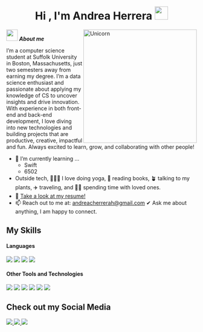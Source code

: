 <h1 align="center"><b>Hi , I'm Andrea Herrera </b><img src="https://media.giphy.com/media/hvRJCLFzcasrR4ia7z/giphy.gif" width="35"></h1>
<!--  -->
<img align="right" width=300px alt="Unicorn" src="https://c.tenor.com/GN73MKBawZYAAAAi/busy-cute.gif" />

<img src="https://media.giphy.com/media/ObNTw8Uzwy6KQ/giphy.gif" width="30px">&nbsp;***About me***

I’m a computer science student at Suffolk University in Boston, Massachusetts, just two semesters away from earning my degree. I’m a data science enthusiast and passionate about applying my knowledge of CS to uncover insights and drive innovation. With experience in both front-end and back-end development, I love diving into new technologies and building projects that are productive, creative, impactful and fun. Always excited to learn, grow, and collaborating with other people!
- 🌱 I’m currently learning ...
  - Swift
  - 6502
- Outside tech, 🧘🏻‍♀️ I love doing yoga, 📖 reading books, 🪴 talking to my plants, ✈️ traveling, and 👯‍♀️ spending time with loved ones.
- 📝 [Take a look at my resume!](https://docs.google.com/document/d/12ooLbDBxAzJ9wTvyVP6Sf9h564D8TgbO/edit?usp=sharing&ouid=110733962660368990391&rtpof=true&sd=true)
- 📫 Reach out to me at: <a href="andreacherrerah@gmail.com">andreacherrerah@gmail.com</a>
   ✔ Ask me about anything, I am happy to connect.<br> 

## My Skills

<h4> Languages </h4>
<span> 
  <img src="https://img.shields.io/badge/python-3670A0?style=for-the-badge&logo=python&logoColor=ffdd54">
  <img src="https://img.shields.io/badge/java-%23ED8B00.svg?style=for-the-badge&logo=openjdk&logoColor=white">
  <img src="https://img.shields.io/badge/html5-%23E34F26.svg?style=for-the-badge&logo=html5&logoColor=white">
  <img src="https://img.shields.io/badge/c++-%2300599C.svg?style=for-the-badge&logo=c%2B%2B&logoColor=white">

</span>


<h4> Other Tools and Technologies </h4>
<span>
  <img src="https://img.shields.io/badge/pandas-%23150458.svg?style=for-the-badge&logo=pandas&logoColor=white">
  <img src="https://img.shields.io/badge/numpy-%23013243.svg?style=for-the-badge&logo=numpy&logoColor=white">
  <img src="https://img.shields.io/badge/Matplotlib-%23ffffff.svg?style=for-the-badge&logo=Matplotlib&logoColor=black">
  <img src="https://img.shields.io/badge/scikit--learn-%23F7931E.svg?style=for-the-badge&logo=scikit-learn&logoColor=white">
  <img src="https://img.shields.io/badge/Microsoft_Access-A4373A?style=for-the-badge&logo=microsoft-access&logoColor=white">
  <img src="https://img.shields.io/badge/Microsoft%20SQL%20Server-CC2927?style=for-the-badge&logo=microsoft%20sql%20server&logoColor=white">
  




</span>

## Check out my Social Media

<a href= "www.linkedin.com/in/-andreaherrera">
    <img src="https://img.shields.io/badge/linkedin-%230077B5.svg?style=for-the-badge&logo=linkedin&logoColor=white">
</a>
<a href="andreacherrerah@gmail.com">
  <img src="https://img.shields.io/badge/Gmail-D14836?style=for-the-badge&logo=gmail&logoColor=white">
</a>
<a href="https://open.spotify.com/user/andreaherreraa_" >
  <img src="https://img.shields.io/badge/Spotify-1ED760?style=for-the-badge&logo=spotify&logoColor=white">
</a>



